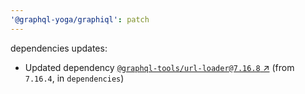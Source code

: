 ```yaml
---
'@graphql-yoga/graphiql': patch
---
```

dependencies updates:
  - Updated dependency [`@graphql-tools/url-loader@7.16.8` ↗︎](https://www.npmjs.com/package/@graphql-tools/url-loader/v/7.16.8) (from `7.16.4`, in `dependencies`)
